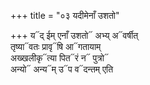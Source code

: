 +++
title = "०३ यदीमेनाँ उशतो"

+++
य᳓द् ईम् एनाँ उशतो᳓ अभ्य् अ᳓वर्षीत्  
तृष्या᳓वतः प्रावृ᳓षि आ᳓गतायाम्  
अख्खलीकृ᳓त्या पित᳓रं न᳓ पुत्रो᳓  
अन्यो᳓ अन्य᳓म् उ᳓प व᳓दन्तम् एति